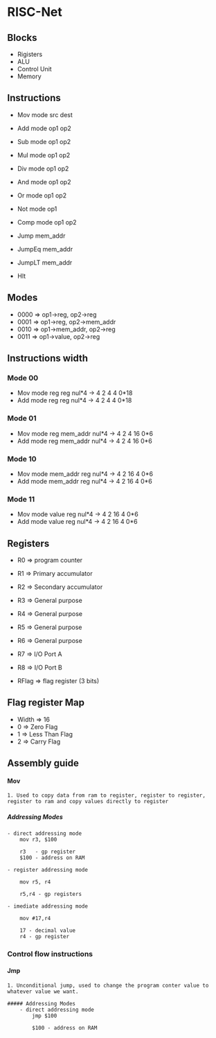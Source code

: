 # RISC-Net

## Blocks
- Rigisters
- ALU
- Control Unit
- Memory
 
## Instructions
- Mov  mode src dest

- Add  mode op1 op2
- Sub  mode op1 op2
- Mul  mode op1 op2
- Div  mode op1 op2

- And  mode op1 op2
- Or   mode op1 op2
- Not  mode op1 

- Comp mode op1  op2

- Jump   mem_addr  
- JumpEq mem_addr  
- JumpLT mem_addr  

- Hlt   

## Modes
- 0000 => op1->reg, op2->reg
- 0001 => op1->reg, op2->mem_addr
- 0010 => op1->mem_addr, op2->reg
- 0011 => op1->value, op2->reg

## Instructions width

### Mode 00
- Mov mode reg reg nul\*4 -> 4 2 4 4 0\*18
- Add mode reg reg nul\*4 -> 4 2 4 4 0\*18

### Mode 01
- Mov mode reg mem_addr nul\*4 -> 4 2 4 16 0\*6
- Add mode reg mem_addr nul\*4 -> 4 2 4 16 0\*6 

### Mode 10
- Mov mode mem_addr reg nul\*4 -> 4 2 16 4 0\*6
- Add mode mem_addr reg nul\*4 -> 4 2 16 4 0\*6 

### Mode 11
- Mov mode value reg nul\*4 -> 4 2 16 4 0\*6
- Add mode value reg nul\*4 -> 4 2 16 4 0\*6 

## Registers

- R0 => program counter
- R1 => Primary accumulator
- R2 => Secondary accumulator
- R3 => General purpose
- R4 => General purpose
- R5 => General purpose
- R6 => General purpose
- R7 => I/O Port A
- R8 => I/O Port B 

- RFlag => flag register (3 bits)

## Flag register Map

- Width => 16
- 0 => Zero Flag
- 1 => Less Than Flag
- 2 => Carry Flag

## Assembly guide

#### Mov 
    1. Used to copy data from ram to register, register to register, register to ram and copy values directly to register

##### Addressing Modes
    - direct addressing mode
        mov r3, $100

        r3   - gp register
        $100 - address on RAM
    
    - register addressing mode
    
        mov r5, r4
      
        r5,r4 - gp registers
    
    - imediate addressing mode
        
        mov #17,r4

        17 - decimal value
        r4 - gp register

### Control flow instructions

#### Jmp
    1. Unconditional jump, used to change the program conter value to whatever value we want.

    ##### Addressing Modes
        - direct addressing mode
            jmp $100

            $100 - address on RAM
